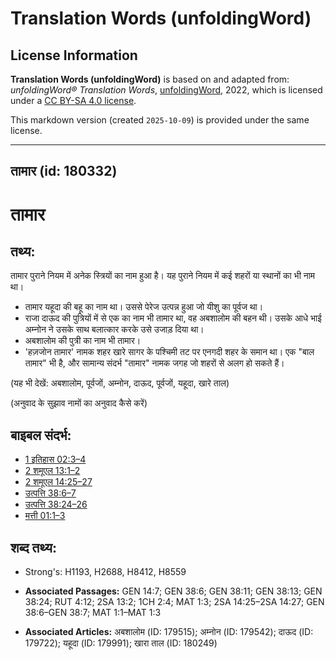 # Translation Words (unfoldingWord)

## License Information

**Translation Words (unfoldingWord)** is based on and adapted from: _unfoldingWord® Translation Words_, [unfoldingWord](https://unfoldingword.org/utw), 2022, which is licensed under a [CC BY-SA 4.0 license](https://creativecommons.org/licenses/by-sa/4.0/legalcode.en).

This markdown version (created `2025-10-09`) is provided under the same license.



--------------------------------

## तामार (id: 180332)

तामार
=====

तथ्य:
-----

तामार पुराने नियम में अनेक स्त्रियों का नाम हुआ है। यह पुराने नियम में कई शहरों या स्थानों का भी नाम था।

* तामार यहूदा की बहू का नाम था। उससे पेरेज उत्पन्न हुआ जो यीशु का पूर्वज था।
* राजा दाऊद की पुत्रियों में से एक का नाम भी तामार था, वह अबशालोम की बहन थी। उसके आधे भाई अम्नोन ने उसके साथ बलात्कार करके उसे उजाड़ दिया था।
* अबशालोम की पुत्री का नाम भी तामार।
* 'हज़जोन तामार' नामक शहर खारे सागर के पश्चिमी तट पर एनगदी शहर के समान था। एक "बाल तामार" भी है, और सामान्य संदर्भ "तामार" नामक जगह जो शहरों से अलग हो सकते हैं।

(यह भी देखें: अबशालोम, पूर्वजों, अम्नोन, दाऊद, पूर्वजों, यहूदा, खारे ताल)

(अनुवाद के सुझाव नामों का अनुवाद कैसे करें)

बाइबल संदर्भ:
-------------

* [1 इतिहास 02:3–4](https://ref.ly/1Chr0:0)
* [2 शमूएल 13:1–2](https://ref.ly/2Sam0:0)
* [2 शमूएल 14:25–27](https://ref.ly/2Sam0:0)
* [उत्पत्ति 38:6–7](https://ref.ly/Gen38:6-Gen38:7)
* [उत्पत्ति 38:24–26](https://ref.ly/Gen38:24-Gen38:26)
* [मत्ती 01:1–3](https://ref.ly/Matt1:1-Matt1:3)

शब्द तथ्य:
----------

* Strong's: H1193, H2688, H8412, H8559

* **Associated Passages:** GEN 14:7; GEN 38:6; GEN 38:11; GEN 38:13; GEN 38:24; RUT 4:12; 2SA 13:2; 1CH 2:4; MAT 1:3; 2SA 14:25–2SA 14:27; GEN 38:6–GEN 38:7; MAT 1:1–MAT 1:3
* **Associated Articles:** अबशालोम (ID: 179515); अम्नोन (ID: 179542); दाऊद (ID: 179722); यहूदा (ID: 179991); खारा ताल (ID: 180249)

